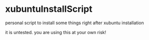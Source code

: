 # xubuntuInstallScript
personal script to install some things right after xubuntu installation


it is untested. you are using this at your own risk!
